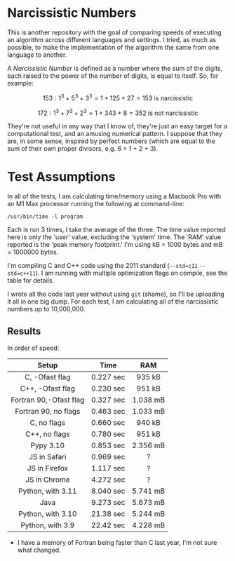 # Narcissistic Numbers

This is another repository with the goal of comparing speeds of executing an algorithm across different languages and settings.  I tried, as much as possible, to make the implementation of the algorithm the same from one language to another.

A _Narcissistic Number_ is defined as a number where the sum of the digits, each raised to the power of the number of digits, is equal to itself.  So, for example:

$$153: 1^3 + 5^3 + 3^3 = 1 + 125 + 27 = 153\ \text{is narcissistic}$$

$$172: 1^3 + 7^3 + 2^3 = 1 + 343 + 8 = 352\ \text{is not narcissistic}$$

They're not useful in any way that I know of, they're just an easy target for a computational test, and an amusing numerical pattern.  I suppose that they are, in some sense, inspired by perfect numbers (which are equal to the sum of their own proper divisors, e.g. 6 = 1 + 2 + 3).

# Test Assumptions

In all of the tests, I am calculating time/memory using a Macbook Pro with an M1 Max processor running the following at command-line:

```/usr/bin/time -l program```

Each is run 3 times, I take the average of the three.  The time value reported here is only the 'user' value, excluding the 'system' time.  The 'RAM' value reported is the 'peak memory footprint.'  I'm using kB = 1000 bytes and mB = 1000000 bytes.

I'm compiling C and C++ code using the 2011 standard (`--std=c11` `--std=c++11`).  I am running with multiple optimization flags on compile, see the table for details.

I wrote all the code last year without using `git` (shame), so I'll be uploading it all in one big dump.  For each test, I am calculating all of the narcissistic numbers up to 10,000,000.

## Results

In order of speed:

|Setup                 |Time     |RAM     |
|:--------------------:|:-------:|:------:|
|C, -Ofast flag        |0.227 sec|935 kB  |
|C++, -Ofast flag      |0.230 sec|951 kB  |
|Fortran 90,-Ofast flag|0.327 sec|1.038 mB|
|Fortran 90, no flags  |0.463 sec|1.033 mB|
|C, no flags           |0.660 sec|940 kB  |
|C++, no flags         |0.780 sec|951 kB  |
|Pypy 3.10             |0.853 sec|2.356 mB|
|JS in Safari          |0.969 sec|?       |
|JS in Firefox         |1.117 sec|?       |
|JS in Chrome          |4.272 sec|?       |
|Python, with 3.11     |8.040 sec|5.741 mB|
|Java                  |9.273 sec|5.673 mB|
|Python, with 3.10     |21.38 sec|5.244 mB|
|Python, with 3.9      |22.42 sec|4.228 mB|

+ I have a memory of Fortran being faster than C last year, I'm not sure what changed.